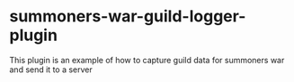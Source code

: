 # summoners-war-guild-logger-plugin
This plugin is an example of how to capture guild data for summoners war and send it to a server 
